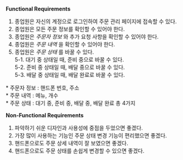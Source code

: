 **Functional Requirements**

1. 종업원은 자신의 계정으로 로그인하여 주문 관리 페이지에 접속할 수 있다.
2. 종업원은 모든 주문 정보를 확인할 수 있어야 한다.
3. 종업원은 _주문자 정보_ 와 추가 요청 사항을 확인할 수 있어야 한다.
4. 종업원은 _주문 내역_ 을 확인할 수 있어야 한다.
5. 종업원은 _주문 상태_ 를 바꿀 수 있다.  
  5-1. 대기 중 상태일 때, 준비 중으로 바꿀 수 있다.  
  5-2. 준비 중 상태일 때, 배달 중으로 바꿀 수 있다.  
  5-3. 배달 중 상태일 때, 배달 완료로 바꿀 수 있다.  

\* 주문자 정보 : 핸드폰 번호, 주소  
\* 주문 내역 : 메뉴, 개수  
\* 주문 상태 : 대기 중, 준비 중, 배달 중, 배달 완료 총 4가지  

**Non-Functional Requirements**

1. 파악하기 쉬운 디자인과 사용성에 중점을 두었으면 좋겠다.
2. 가장 많이 사용하는 기능인 주문 상태 변경 기능이 편리했으면 좋겠다.
3. 핸드폰으로도 주문 상세 내역이 잘 보였으면 좋겠다.
4. 핸드폰으로도 주문 상태를 손쉽게 변경할 수 있으면 좋겠다.
